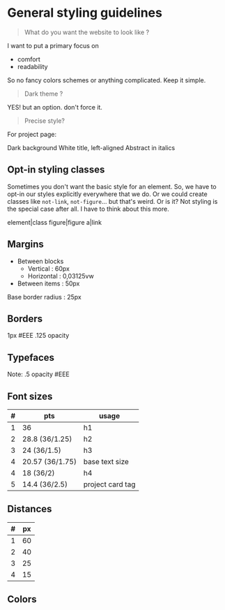 # General styling guidelines

> What do you want the website to look like ?

I want to put a primary focus on

- comfort
- readability

So no fancy colors schemes or anything complicated. Keep it simple.

> Dark theme ?

YES! but an option. don't force it.

> Precise style?

For project page:

Dark background
White title, left-aligned
Abstract in italics

## Opt-in styling classes

Sometimes you don't want the basic style for an element. So, we have to opt-in our styles explicitly everywhere that we do. Or we could create classes like `not-link`, `not-figure`... but that's weird. Or is it? Not styling is the special case after all. I have to think about this more.

element|class
figure|figure
a|link

## Margins

- Between blocks
    - Vertical : 60px
    - Horizontal : 0,03125vw
- Between items : 50px

Base border radius : 25px

## Borders

1px #EEE .125 opacity

## Typefaces

Note: .5 opacity #EEE

## Font sizes

\#|pts|usage
-|-|-
1|36|h1
2|28.8 (36/1.25)|h2
3|24 (36/1.5)|h3
4|20.57 (36/1.75)|base text size
4|18 (36/2)|h4
5|14.4 (36/2.5)|project card tag

## Distances

\#|px
-|-
1|60
2|40
3|25
4|15

## Colors

